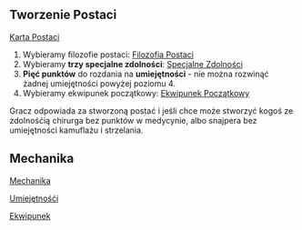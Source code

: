 <h2>Tworzenie Postaci</h2>

[Karta Postaci](NeoBreslau_KartaPostaci.pdf)

1. Wybieramy filozofie postaci: [Filozofia Postaci](Filozofia.md)
2. Wybieramy **trzy specjalne zdolności**: [Specjalne Zdolności](SpecSkille.md)
3. **Pięć punktów** do rozdania na **umiejętności** - nie można rozwinąć żadnej umiejętności powyżej poziomu 4.
4. Wybieramy ekwipunek początkowy: [Ekwipunek Początkowy](EkwipunekStart.md)

Gracz odpowiada za stworzoną postać i jeśli chce może stworzyć kogoś ze zdolnośćią chirurga bez punktów w medycynie, albo snajpera bez umiejętności kamuflażu i strzelania.

<h2>Mechanika</h2>

[Mechanika](Mechanika.md)

[Umiejętnośći](Umiejętności.md)

[Ekwipunek](Ekwipunek.md)
